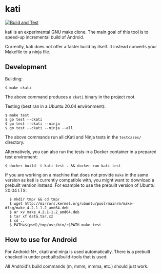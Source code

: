 # kati

[![Build and Test](https://github.com/google/kati/workflows/Build%20and%20Test/badge.svg)](https://github.com/google/kati/actions)

kati is an experimental GNU make clone. The main goal of this tool is to
speed-up incremental build of Android.

Currently, kati does not offer a faster build by itself. It instead converts
your Makefile to a ninja file.

## Development

Building:

```
$ make ckati
```

The above command produces a `ckati` binary in the project root.

Testing (best ran in a Ubuntu 20.04 environment):

```
$ make test
$ go test --ckati
$ go test --ckati --ninja
$ go test --ckati --ninja --all
```

The above commands run all cKati and Ninja tests in the `testcases/` directory.

Alternatively, you can also run the tests in a Docker container in a prepared
test enviroment:

```
$ docker build -t kati-test . && docker run kati-test
```

If you are working on a machine that does not provide `make` in the same version
as kati is currently compatible with, you might want to download a prebuilt
version instead. For example to use the prebuilt version of Ubuntu 20.04 LTS:

```
  $ mkdir tmp/ && cd tmp/
  $ wget http://mirrors.kernel.org/ubuntu/pool/main/m/make-dfsg/make_4.2.1-1.2_amd64.deb
  $ ar xv make_4.2.1-1.2_amd64.deb
  $ tar xf data.tar.xz
  $ cd ..
  $ PATH=$(pwd)/tmp/usr/bin/:$PATH make test
```

## How to use for Android

For Android-N+, ckati and ninja is used automatically. There is a prebuilt
checked in under prebuilts/build-tools that is used.

All Android's build commands (m, mmm, mmma, etc.) should just work.
